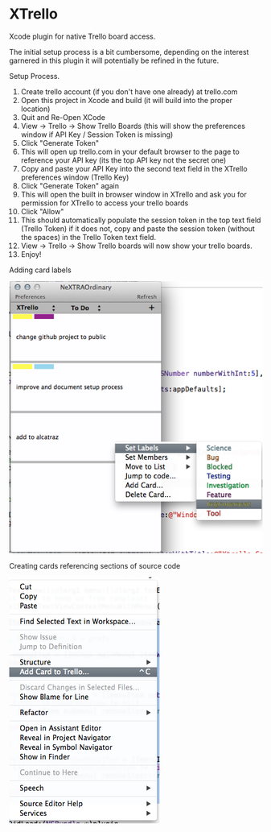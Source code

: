 XTrello
=======

Xcode plugin for native Trello board access.

The initial setup process is a bit cumbersome, depending on the interest garnered in this plugin it will potentially be refined in the future.

Setup Process.

1. Create trello account (if you don't have one already) at trello.com
2. Open this project in Xcode and build (it will build into the proper location)
3. Quit and Re-Open XCode
4. View -> Trello -> Show Trello Boards (this will show the preferences window if API Key / Session Token is missing)
5. Click "Generate Token"
6. This will open up trello.com in your default browser to the page to reference your API key (its the top API key not the secret one)
7. Copy and paste your API Key into the second text field in the XTrello preferences window (Trello Key)
8. Click "Generate Token" again
9. This will open the built in browser window in XTrello and ask you for permission for XTrello to access your trello boards
10. Click "Allow"
11. This should automatically populate the session token in the top text field (Trello Token) if it does not, copy and paste the session token (without the spaces) in the Trello Token text field.
12. View -> Trello -> Show Trello boards will now show your trello boards.
13. Enjoy!


Adding card labels

![alt text](add_labels.png "Editing card labels")

Creating cards referencing sections of source code

![alt text](create_source_card.png "Creating cards from source")
